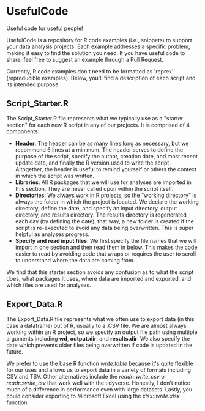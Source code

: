 # UsefulCode
Useful code for useful people!

UsefulCode is a repository for R code examples (i.e., snippets) to support your data analysis projects. Each example addresses a specific problem, making it easy to find the solution you need. If you have useful code to share, feel free to suggest an example through a Pull Request.

Currently, R code examples don't need to be formatted as 'reprex' (reproducible examples). Below, you'll find a description of each script and its intended purpose.

## Script_Starter.R
The Script_Starter.R file represents what we typically use as a "starter section" for each new R script in any of our projects. It is comprised of 4 components:
* **Header**: The header can be as many lines long as necessary, but we recommend 6 lines at a minimum. The header serves to define the purpose of the script, specify the author, creation date, and most recent update date, and finally the R version used to write the script. Altogether, the header is useful to remind yourself or others the context in which the script was written.
* **Libraries**: All R packages that we will use for analyses are imported in this section. They are never called upon within the script itself.
* **Directories**: We always work in R projects, so the "working directory" is always the folder in which the project is located. We declare the working directory, define the date, and specify an input directory, output directory, and results directory. The results directory is regenerated each day (by defining the date), that way, a new folder is created if the script is re-executed to avoid any data being overwritten. This is super helpful as analyses progress.
* **Specify and read input files**: We first specify the file names that we will import in one section and then read them in below. This makes the code easier to read by avoiding code that wraps or requires the user to scroll to understand where the data are coming from.

We find that this starter section avoids any confusion as to what the script does, what packages it uses, where data are imported and exported, and which files are used for analyses.

## Export_Data.R
The Export_Data.R file represents what we often use to export data (in this case a dataframe) out of R, usually to a .CSV file. We are almost always working within an R project, so we specify an output file path using multiple arguments including **wd**, **output.dir**, and **results.dir**. We also specify the date which prevents older files being overwritten if code is updated in the future.

We prefer to use the base R function *write.table* because it's quite flexible for our uses and allows us to export data in a variety of formats including CSV and TSV. Other alternatives include the *readr::write_csv* or *readr::write_tsv* that work well with the tidyverse. Honestly, I don't notice much of a difference in performance even with large datasets. Lastly, you could consider exporting to Microsoft Excel using the *xlsx::write.xlsx* function. 
